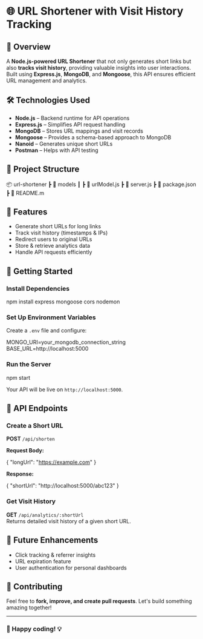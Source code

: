 # 🌐 URL Shortener with Visit History Tracking  

## 📌 Overview  
A **Node.js-powered URL Shortener** that not only generates short links but also **tracks visit history**, providing valuable insights into user interactions. Built using **Express.js**, **MongoDB**, and **Mongoose**, this API ensures efficient URL management and analytics.  

## 🛠 Technologies Used  
- **Node.js** – Backend runtime for API operations  
- **Express.js** – Simplifies API request handling  
- **MongoDB** – Stores URL mappings and visit records  
- **Mongoose** – Provides a schema-based approach to MongoDB  
- **Nanoid** – Generates unique short URLs  
- **Postman** – Helps with API testing  

## 📂 Project Structure  

📦 url-shortener
┣ 📂 models
┃ ┣ 📜 urlModel.js
┣ 📜 server.js
┣ 📜 package.json
┣ 📜 README.m


## 🎯 Features  
- Generate short URLs for long links  
- Track visit history (timestamps & IPs)  
- Redirect users to original URLs  
- Store & retrieve analytics data  
- Handle API requests efficiently  

## 🚀 Getting Started  

### Install Dependencies  

npm install express mongoose cors nodemon

### Set Up Environment Variables  
Create a `.env` file and configure:  

MONGO_URI=your_mongodb_connection_string  
BASE_URL=http://localhost:5000  

### Run the Server  

npm start

Your API will be live on `http://localhost:5000`.  

## 🔗 API Endpoints  

### Create a Short URL  
**POST** `/api/shorten`  

**Request Body:**  

{ "longUrl": "https://example.com" }

**Response:**  

{ "shortUrl": "http://localhost:5000/abc123" }


### Get Visit History  
**GET** `/api/analytics/:shortUrl`  
Returns detailed visit history of a given short URL.  

## 📖 Future Enhancements  
- Click tracking & referrer insights  
- URL expiration feature  
- User authentication for personal dashboards  

## 🤝 Contributing  
Feel free to **fork, improve, and create pull requests**. Let's build something amazing together!  

---

### 🚀 Happy coding! 💡  
